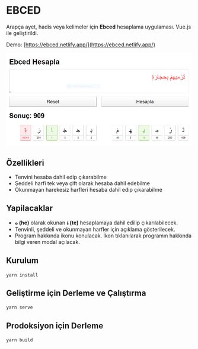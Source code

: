 # EBCED
Arapça ayet, hadis veya kelimeler için **Ebced** hesaplama uygulaması. Vue.js ile geliştirildi. 

Demo: [https://ebced.netlify.app/](https://ebced.netlify.app/)

![ebced uygulamasının ekran görüntüsü](https://raw.githubusercontent.com/cihad/ebced/master/Capture.PNG)


## Özellikleri
- Tenvini hesaba dahil edip çıkarabilme
- Şeddeli harfi tek veya çift olarak hesaba dahil edebilme
- Okunmayan harekesiz harfleri hesaba dahil edip çıkarabilme

## Yapilacaklar
- **ه (he)** olarak okunan **ۃ (te)** hesaplamaya dahil edilip çıkarılabilecek.
- Tenvinli, şeddeli ve okunmayan harfler için açıklama gösterilecek.
- Program hakkında ikonu konulacak. İkon tıklanılarak programın hakkında bilgi veren modal açılacak.

## Kurulum
```
yarn install
```

## Geliştirme için Derleme ve Çalıştırma
```
yarn serve
```

## Prodoksiyon için Derleme
```
yarn build
```